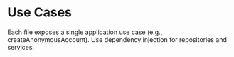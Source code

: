 # Use Cases

Each file exposes a single application use case (e.g., createAnonymousAccount). Use dependency injection for repositories and services.


